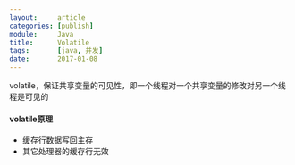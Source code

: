 ```yaml
---
layout:     article
categories: [publish]
module:     Java
title:      Volatile
tags:       [java, 并发]
date:       2017-01-08
---
```


volatile，保证共享变量的可见性，即一个线程对一个共享变量的修改对另一个线程是可见的

#### volatile原理

* 缓存行数据写回主存
* 其它处理器的缓存行无效
